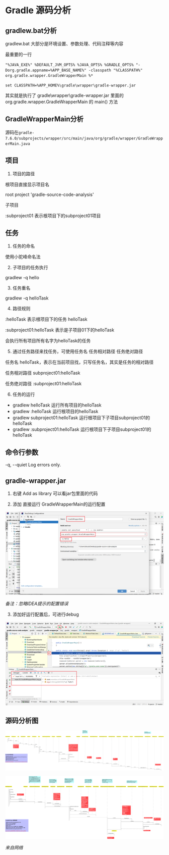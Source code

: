 # Gradle 源码分析

## gradlew.bat分析

gradlew.bat 大部分是环境设置、参数处理、代码注释等内容

最重要的一行 

`"%JAVA_EXE%" %DEFAULT_JVM_OPTS% %JAVA_OPTS% %GRADLE_OPTS% "-Dorg.gradle.appname=%APP_BASE_NAME%" -classpath "%CLASSPATH%" org.gradle.wrapper.GradleWrapperMain %*`

`set CLASSPATH=%APP_HOME%\gradle\wrapper\gradle-wrapper.jar`

其实就是执行了 gradle\wrapper\gradle-wrapper.jar 里面的 org.gradle.wrapper.GradleWrapperMain 的 main() 方法

## GradleWrapperMain分析

源码在`gradle-7.6.0/subprojects/wrapper/src/main/java/org/gradle/wrapper/GradleWrapperMain.java`

## 项目

1. 项目的路径

根项目直接显示项目名

root project 'gradle-source-code-analysis'

子项目

:subproject01 表示根项目下的subproject01项目

## 任务

1. 任务的命名

使用小驼峰命名法

2. 子项目的任务执行

gradlew -q hello

3. 任务重名

gradlew -q helloTask 

4. 路径规则

:helloTask 表示根项目下的任务 helloTask

:subproject01:helloTask 表示是子项目01下的helloTask

会执行所有项目所有名字为helloTask的任务

5. 通过任务路径来找任务，可使用任务名 任务相对路径 任务绝对路径

任务名 helloTask，表示在当前项目找，只写任务名，其实是任务的相对路径

任务相对路径 subproject01:helloTask 

任务绝对路径 :subproject01:helloTask

6. 任务的运行

+ gradlew helloTask  运行所有项目的helloTask
+ gradlew :helloTask 运行根项目的helloTask
+ gradlew subproject01:helloTask 运行根项目下子项目subproject01的helloTask
+ gradlew :subproject01:helloTask 运行根项目下子项目subproject01的helloTask

## 命令行参数

-q, --quiet                        Log errors only.

## gradle-wrapper.jar

1. 右键 Add as library 可以看jar包里面的代码

2. 添加 直接运行 GradleWrapperMain的运行配置

![GradleWrapperMain-run-configuration.png](readme/GradleWrapperMain-run-configuration.png)

*备注：忽略IDEA提示的配置错误*

3. 添加好运行配置后，可进行debug

![GradleWrapperMain-debug.png](readme/GradleWrapperMain-debug.png)

## 源码分析图

![source-code-analysis.png](readme/source-code-analysis-01.png)

![source-code-analysis-02.png](readme/source-code-analysis-02.png)

*来自网络*